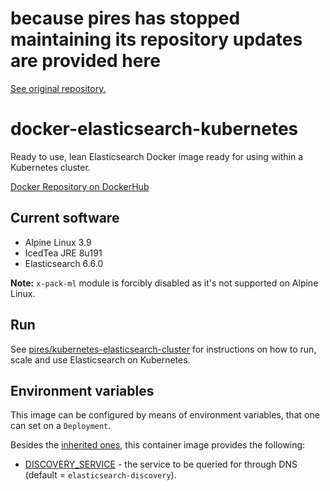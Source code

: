 # because pires has stopped maintaining its repository updates are provided here

[See original repository.](https://github.com/pires/docker-elasticsearch-kubernetes)

# docker-elasticsearch-kubernetes

Ready to use, lean Elasticsearch Docker image ready for using within a Kubernetes cluster.

[Docker Repository on DockerHub](https://cloud.docker.com/repository/registry-1.docker.io/commerceexperts/docker-elasticsearch-kubernetes)

## Current software

* Alpine Linux 3.9
* IcedTea JRE 8u191
* Elasticsearch 6.6.0

**Note:** `x-pack-ml` module is forcibly disabled as it's not supported on Alpine Linux.

## Run

See [pires/kubernetes-elasticsearch-cluster](https://github.com/pires/kubernetes-elasticsearch-cluster) for instructions on how to run, scale and use Elasticsearch on Kubernetes.

## Environment variables

This image can be configured by means of environment variables, that one can set on a `Deployment`.

Besides the [inherited ones](https://github.com/CommerceExperts/docker-elasticsearch#environment-variables), this container image provides the following:

* [DISCOVERY_SERVICE](https://www.elastic.co/guide/en/elasticsearch/reference/current/modules-discovery-zen.html#unicast) - the service to be queried for through DNS (default = `elasticsearch-discovery`).
